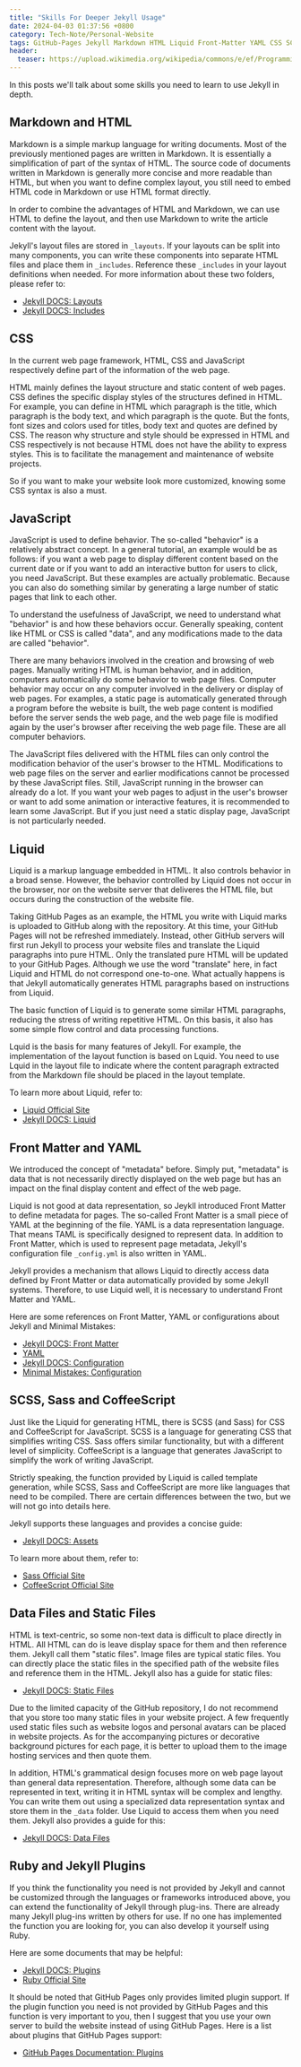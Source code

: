 ```yaml
---
title: "Skills For Deeper Jekyll Usage"
date: 2024-04-03 01:37:56 +0800
category: Tech-Note/Personal-Website
tags: GitHub-Pages Jekyll Markdown HTML Liquid Front-Matter YAML CSS SCSS Sass JavaScript CoffeeScript Ruby
header:
  teaser: https://upload.wikimedia.org/wikipedia/commons/e/ef/Programming_code.jpg
---
```


In this posts we'll talk about some skills you need to learn to use Jekyll in depth.

## Markdown and HTML

Markdown is a simple markup language for writing documents. Most of the previously mentioned pages are written in Markdown. It is essentially a simplification of part of the syntax of HTML. The source code of documents written in Markdown is generally more concise and more readable than HTML, but when you want to define complex layout, you still need to embed HTML code in Markdown or use HTML format directly.

In order to combine the advantages of HTML and Markdown, we can use HTML to define the layout, and then use Markdown to write the article content with the layout.

Jekyll's layout files are stored in `_layouts`. If your layouts can be split into many components, you can write these components into separate HTML files and place them in `_includes`. Reference these `_includes` in your layout definitions when needed. For more information about these two folders, please refer to:

* [Jekyll DOCS: Layouts](https://jekyllrb.com/docs/layouts/)
* [Jekyll DOCS: Includes](https://jekyllrb.com/docs/includes/)

## CSS

In the current web page framework, HTML, CSS and JavaScript respectively define part of the information of the web page.

HTML mainly defines the layout structure and static content of web pages. CSS defines the specific display styles of the structures defined in HTML. For example, you can define in HTML which paragraph is the title, which paragraph is the body text, and which paragraph is the quote. But the fonts, font sizes and colors used for titles, body text and quotes are defined by CSS. The reason why structure and style should be expressed in HTML and CSS respectively is not because HTML does not have the ability to express styles. This is to facilitate the management and maintenance of website projects.

So if you want to make your website look more customized, knowing some CSS syntax is also a must.

## JavaScript

JavaScript is used to define behavior. The so-called "behavior" is a relatively abstract concept. In a general tutorial, an example would be as follows: if you want a web page to display different content based on the current date or if you want to add an interactive button for users to click, you need JavaScript. But these examples are actually problematic. Because you can also do something similar by generating a large number of static pages that link to each other.

To understand the usefulness of JavaScript, we need to understand what "behavior" is and how these behaviors occur. Generally speaking, content like HTML or CSS is called "data", and any modifications made to the data are called "behavior".

There are many behaviors involved in the creation and browsing of web pages. Manually writing HTML is human behavior, and in addition, computers automatically do some behavior to web page files. Computer behavior may occur on any computer involved in the delivery or display of web pages. For examples, a static page is automatically generated through a program before the website is built, the web page content is modified before the server sends the web page, and the web page file is modified again by the user's browser after receiving the web page file. These are all computer behaviors.

The JavaScript files delivered with the HTML files can only control the modification behavior of the user's browser to the HTML. Modifications to web page files on the server and earlier modifications cannot be processed by these JavaScript files. Still, JavaScript running in the browser can already do a lot. If you want your web pages to adjust in the user's browser or want to add some animation or interactive features, it is recommended to learn some JavaScript. But if you just need a static display page, JavaScript is not particularly needed.

## Liquid

Liquid is a markup language embedded in HTML. It also controls behavior in a broad sense. However, the behavior controlled by Liquid does not occur in the browser, nor on the website server that deliveres the HTML file, but occurs during the construction of the website file.

Taking GitHub Pages as an example, the HTML you write with Liquid marks is uploaded to GitHub along with the repository. At this time, your GitHub Pages will not be refreshed immediately. Instead, other GitHub servers will first run Jekyll to process your website files and translate the Liquid paragraphs into pure HTML. Only the translated pure HTML will be updated to your GitHub Pages. Although we use the word "translate" here, in fact Liquid and HTML do not correspond one-to-one. What actually happens is that Jekyll automatically generates HTML paragraphs based on instructions from Liquid.

The basic function of Liquid is to generate some similar HTML paragraphs, reducing the stress of writing repetitive HTML. On this basis, it also has some simple flow control and data processing functions.

Lquid is the basis for many features of Jekyll. For example, the implementation of the layout function is based on Lquid. You need to use Lquid in the layout file to indicate where the content paragraph extracted from the Markdown file should be placed in the layout template.

To learn more about Liquid, refer to:

* [Liquid Official Site](https://shopify.github.io/liquid/)
* [Jekyll DOCS: Liquid](https://jekyllrb.com/docs/liquid/)

## Front Matter and YAML

We introduced the concept of "metadata" before. Simply put, "metadata" is data that is not necessarily directly displayed on the web page but has an impact on the final display content and effect of the web page.

Liquid is not good at data representation, so Jeykll introduced Front Matter to define metadata for pages. The so-called Front Matter is a small piece of YAML at the beginning of the file. YAML is a data representation language. That means TAML is specifically designed to represent data. In addition to Front Matter, which is used to represent page metadata, Jekyll's configuration file `_config.yml` is also written in YAML.

Jekyll provides a mechanism that allows Liquid to directly access data defined by Front Matter or data automatically provided by some Jekyll systems. Therefore, to use Liquid well, it is necessary to understand Front Matter and YAML.

Here are some references on Front Matter, YAML or configurations about Jekyll and Minimal Mistakes:

* [Jekyll DOCS: Front Matter](https://jekyllrb.com/docs/front-matter/)
* [YAML](https://yaml.org/)
* [Jekyll DOCS: Configuration](https://jekyllrb.com/docs/configuration/)
* [Minimal Mistakes: Configuration](https://mmistakes.github.io/minimal-mistakes/docs/configuration/)

## SCSS, Sass and CoffeeScript

Just like the Liquid for generating HTML, there is SCSS (and Sass) for CSS and CoffeeScript for JavaScript. SCSS is a language for generating CSS that simplifies writing CSS. Sass offers similar functionality, but with a different level of simplicity. CoffeeScript is a language that generates JavaScript to simplify the work of writing JavaScript.

Strictly speaking, the function provided by Liquid is called template generation, while SCSS, Sass and CoffeeScript are more like languages that need to be compiled. There are certain differences between the two, but we will not go into details here.

Jekyll supports these languages and provides a concise guide:

* [Jekyll DOCS: Assets](https://jekyllrb.com/docs/assets/)

To learn more about them, refer to:

* [Sass Official Site](https://sass-lang.com/)
* [CoffeeScript Official Site](https://coffeescript.org/)

## Data Files and Static Files

HTML is text-centric, so some non-text data is difficult to place directly in HTML. All HTML can do is leave display space for them and then reference them. Jekyll call them "static files". Image files are typical static files. You can directly place the static files in the specified path of the website files and reference them in the HTML. Jekyll also has a guide for static files:

* [Jekyll DOCS: Static Files](https://jekyllrb.com/docs/static-files/)

Due to the limited capacity of the GitHub repository, I do not recommend that you store too many static files in your website project. A few frequently used static files such as website logos and personal avatars can be placed in website projects. As for the accompanying pictures or decorative background pictures for each page, it is better to upload them to the image hosting services and then quote them.

In addition, HTML's grammatical design focuses more on web page layout than general data representation. Therefore, although some data can be represented in text, writing it in HTML syntax will be complex and lengthy. You can write them out using a specialized data representation syntax and store them in the `_data` folder. Use Liquid to access them when you need them. Jekyll also provides a guide for this:

* [Jekyll DOCS: Data Files](https://jekyllrb.com/docs/datafiles/)

## Ruby and Jekyll Plugins

If you think the functionality you need is not provided by Jekyll and cannot be customized through the languages or frameworks introduced above, you can extend the functionality of Jekyll through plug-ins. There are already many Jekyll plug-ins written by others for use. If no one has implemented the function you are looking for, you can also develop it yourself using Ruby.

Here are some documents that may be helpful:

* [Jekyll DOCS: Plugins](https://jekyllrb.com/docs/plugins/)
* [Ruby Official Site](https://www.ruby-lang.org/en/)

It should be noted that GitHub Pages only provides limited plugin support. If the plugin function you need is not provided by GitHub Pages and this function is very important to you, then I suggest that you use your own server to build the website instead of using GitHub Pages. Here is a list about plugins that GitHub Pages support:

* [GitHub Pages Documentation: Plugins](https://docs.github.com/en/pages/setting-up-a-github-pages-site-with-jekyll/about-github-pages-and-jekyll#plugins)

